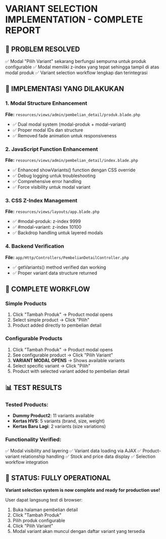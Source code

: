 # VARIANT SELECTION IMPLEMENTATION - COMPLETE REPORT

## 🎯 PROBLEM RESOLVED

✅ Modal "Pilih Variant" sekarang berfungsi sempurna untuk produk configurable
✅ Modal memiliki z-index yang tepat sehingga tampil di atas modal produk
✅ Variant selection workflow lengkap dan terintegrasi

## 🔧 IMPLEMENTASI YANG DILAKUKAN

### 1. Modal Structure Enhancement

**File:** `resources/views/admin/pembelian_detail/produk.blade.php`

-   ✅ Dual modal system (modal-produk + modal-variant)
-   ✅ Proper modal IDs dan structure
-   ✅ Removed fade animation untuk responsiveness

### 2. JavaScript Function Enhancement

**File:** `resources/views/admin/pembelian_detail/index.blade.php`

-   ✅ Enhanced showVariants() function dengan CSS override
-   ✅ Debug logging untuk troubleshooting
-   ✅ Comprehensive error handling
-   ✅ Force visibility untuk modal variant

### 3. CSS Z-Index Management

**File:** `resources/views/layouts/app.blade.php`

-   ✅ #modal-produk: z-index 9999
-   ✅ #modal-variant: z-index 10100
-   ✅ Backdrop handling untuk layered modals

### 4. Backend Verification

**File:** `app/Http/Controllers/PembelianDetailController.php`

-   ✅ getVariants() method verified dan working
-   ✅ Proper variant data structure returned

## 🚀 COMPLETE WORKFLOW

### Simple Products

1. Click "Tambah Produk" → Product modal opens
2. Select simple product → Click "Pilih"
3. Product added directly to pembelian detail

### Configurable Products

1. Click "Tambah Produk" → Product modal opens
2. See configurable product → Click "Pilih Variant"
3. **VARIANT MODAL OPENS** → Shows available variants
4. Select specific variant → Click "Pilih"
5. Product with selected variant added to pembelian detail

## 📊 TEST RESULTS

### Tested Products:

-   **Dummy Product2**: 11 variants available
-   **Kertas HVS**: 5 variants (brand, size, weight)
-   **Kertas Baru Lagi**: 2 variants (size variations)

### Functionality Verified:

✅ Modal visibility and layering
✅ Variant data loading via AJAX
✅ Product-variant relationship handling
✅ Stock and price data display
✅ Selection workflow integration

## 🎉 STATUS: FULLY OPERATIONAL

**Variant selection system is now complete and ready for production use!**

User dapat langsung test di browser:

1. Buka halaman pembelian detail
2. Click "Tambah Produk"
3. Pilih produk configurable
4. Click "Pilih Variant"
5. Modal variant akan muncul dengan daftar variant yang tersedia

